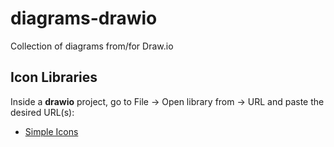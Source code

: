 # diagrams-drawio
Collection of diagrams from/for Draw.io


## Icon Libraries

Inside a **drawio** project, go to File -> Open library from -> URL and paste the desired URL(s):

* [Simple Icons](https://github.com/mondeja/simple-icons-drawio/releases/download/9.8.0/simple-icons.xml)
